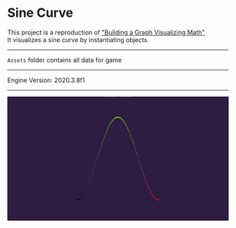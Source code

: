 # Sine Curve  

This project is a reproduction of ["Building a Graph Visualizing Math"](https://catlikecoding.com/unity/tutorials/basics/building-a-graph/)\
It visualizes a sine curve by instantiating objects.

------

`Assets` folder contains all data for game

------

Engine Version: 2020.3.8f1

------

![screenshot](screenshot.png)